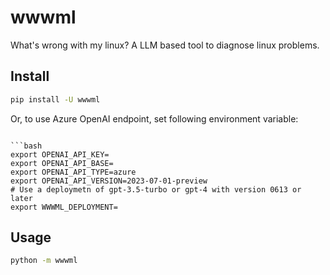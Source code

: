 # wwwml
What's wrong with my linux? A LLM based tool to diagnose linux problems.

## Install
```bash
pip install -U wwwml
```

Or, to use Azure OpenAI endpoint, set following environment variable:
```

```bash
export OPENAI_API_KEY=
export OPENAI_API_BASE=
export OPENAI_API_TYPE=azure
export OPENAI_API_VERSION=2023-07-01-preview
# Use a deploymetn of gpt-3.5-turbo or gpt-4 with version 0613 or later
export WWWML_DEPLOYMENT=
```

## Usage
```bash
python -m wwwml
```

